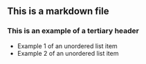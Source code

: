 ## This is a markdown file

### This is an example of a tertiary header

* Example 1 of an unordered list item
* Example 2 of an unordered list item


